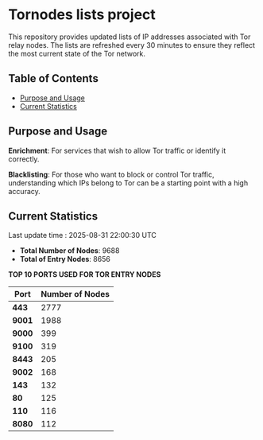 # Tornodes lists project

This repository provides updated lists of IP addresses associated with Tor relay nodes. The lists are refreshed every 30 minutes to ensure they reflect the most current state of the Tor network.

## Table of Contents

- [Purpose and Usage](#purpose-and-usage)
- [Current Statistics](#current-statistics)


## Purpose and Usage

**Enrichment**: For services that wish to allow Tor traffic or identify it correctly.

**Blacklisting**: For those who want to block or control Tor traffic, understanding which IPs belong to Tor can be a starting point with a high accuracy.

## Current Statistics

Last update time : 2025-08-31 22:00:30 UTC

- **Total Number of Nodes**: 9688
- **Total of Entry Nodes**: 8656

**TOP 10 PORTS USED FOR TOR ENTRY NODES**

| **Port** | **Number of Nodes** |
|------|-----------------|
| **443**   | 2777  |
| **9001**   | 1988  |
| **9000**   | 399  |
| **9100**   | 319  |
| **8443**   | 205  |
| **9002**   | 168  |
| **143**   | 132  |
| **80**   | 125  |
| **110**   | 116  |
| **8080**   | 112  |

